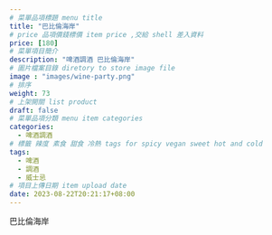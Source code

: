 ```yaml
---
# 菜單品項標題 menu title 
title: "巴比倫海岸"
# price 品項價錢標價 item price ,交給 shell 差入資料
price: [180] 
# 菜單項目簡介 
description: "啤酒調酒 巴比倫海岸"
# 圖片檔案目錄 diretory to store image file
image : "images/wine-party.png"
# 排序
weight: 73 
# 上架開關 list product 
draft: false
# 菜單品項分類 menu item categories 
categories:
  - 啤酒調酒 
# 標籤 辣度 素食 甜食 冷熱 tags for spicy vegan sweet hot and cold 
tags:
  - 啤酒
  - 調酒 
  - 威士忌
# 項目上傳日期 item upload date 
date: 2023-08-22T20:21:17+08:00
---
```


 巴比倫海岸
